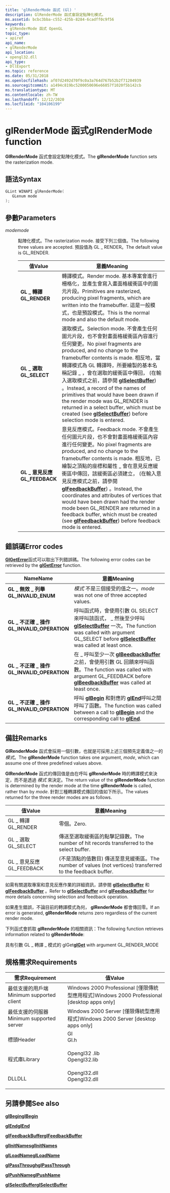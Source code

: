 ```yaml
---
title: 'glRenderMode 函式 (Gl) '
description: GlRenderMode 函式會設定點陣化模式。
ms.assetid: bcbc3bba-c552-425b-8284-6cadff0c9f56
keywords:
- glRenderMode 函式 OpenGL
topic_type:
- apiref
api_name:
- glRenderMode
api_location:
- opengl32.dll
api_type:
- DllExport
ms.topic: reference
ms.date: 05/31/2018
ms.openlocfilehash: af07d2492d70f9c0a3a764d767b52b2f71204939
ms.sourcegitcommit: a1494c819bc5200050696e66057f1020f5b142cb
ms.translationtype: MT
ms.contentlocale: zh-TW
ms.lasthandoff: 12/12/2020
ms.locfileid: "104106199"
---
```

# <a name="glrendermode-function"></a><span data-ttu-id="d97e5-104">glRenderMode 函式</span><span class="sxs-lookup"><span data-stu-id="d97e5-104">glRenderMode function</span></span>

<span data-ttu-id="d97e5-105">**GlRenderMode** 函式會設定點陣化模式。</span><span class="sxs-lookup"><span data-stu-id="d97e5-105">The **glRenderMode** function sets the rasterization mode.</span></span>

## <a name="syntax"></a><span data-ttu-id="d97e5-106">語法</span><span class="sxs-lookup"><span data-stu-id="d97e5-106">Syntax</span></span>


```C++
GLint WINAPI glRenderMode(
   GLenum mode
);
```



## <a name="parameters"></a><span data-ttu-id="d97e5-107">參數</span><span class="sxs-lookup"><span data-stu-id="d97e5-107">Parameters</span></span>

<dl> <dt>

<span data-ttu-id="d97e5-108">*mode*</span><span class="sxs-lookup"><span data-stu-id="d97e5-108">*mode*</span></span> 
</dt> <dd>

<span data-ttu-id="d97e5-109">點陣化模式。</span><span class="sxs-lookup"><span data-stu-id="d97e5-109">The rasterization mode.</span></span> <span data-ttu-id="d97e5-110">接受下列三個值。</span><span class="sxs-lookup"><span data-stu-id="d97e5-110">The following three values are accepted.</span></span> <span data-ttu-id="d97e5-111">預設值為 GL \_ RENDER。</span><span class="sxs-lookup"><span data-stu-id="d97e5-111">The default value is GL\_RENDER.</span></span>



| <span data-ttu-id="d97e5-112">值</span><span class="sxs-lookup"><span data-stu-id="d97e5-112">Value</span></span>                                                                                                                                                   | <span data-ttu-id="d97e5-113">意義</span><span class="sxs-lookup"><span data-stu-id="d97e5-113">Meaning</span></span>                                                                                                                                                                                                                                                                                                                                                                       |
|---------------------------------------------------------------------------------------------------------------------------------------------------------|-------------------------------------------------------------------------------------------------------------------------------------------------------------------------------------------------------------------------------------------------------------------------------------------------------------------------------------------------------------------------------|
| <span id="GL_RENDER"></span><span id="gl_render"></span><dl> <span data-ttu-id="d97e5-114"><dt>**GL \_ 轉譯**</dt></span><span class="sxs-lookup"><span data-stu-id="d97e5-114"><dt>**GL\_RENDER**</dt></span></span> </dl>       | <span data-ttu-id="d97e5-115">轉譯模式。</span><span class="sxs-lookup"><span data-stu-id="d97e5-115">Render mode.</span></span> <span data-ttu-id="d97e5-116">基本專案會進行柵格化，並產生會寫入畫面格緩衝區中的圖元片段。</span><span class="sxs-lookup"><span data-stu-id="d97e5-116">Primitives are rasterized, producing pixel fragments, which are written into the framebuffer.</span></span> <span data-ttu-id="d97e5-117">這是一般模式，也是預設模式。</span><span class="sxs-lookup"><span data-stu-id="d97e5-117">This is the normal mode and also the default mode.</span></span><br/>                                                                                                                                                                                                      |
| <span id="GL_SELECT"></span><span id="gl_select"></span><dl> <span data-ttu-id="d97e5-118"><dt>**GL \_ 選取**</dt></span><span class="sxs-lookup"><span data-stu-id="d97e5-118"><dt>**GL\_SELECT**</dt></span></span> </dl>       | <span data-ttu-id="d97e5-119">選取模式。</span><span class="sxs-lookup"><span data-stu-id="d97e5-119">Selection mode.</span></span> <span data-ttu-id="d97e5-120">不會產生任何圖元片段，也不會對畫面格緩衝區內容進行任何變更。</span><span class="sxs-lookup"><span data-stu-id="d97e5-120">No pixel fragments are produced, and no change to the framebuffer contents is made.</span></span> <span data-ttu-id="d97e5-121">相反地，當轉譯模式為 GL 轉譯時，所要繪製的基本名稱記錄 \_ ，會在選取的緩衝區中傳回， (在輸入選取模式之前，請參閱 [**glSelectBuffer**](glselectbuffer.md)) 。</span><span class="sxs-lookup"><span data-stu-id="d97e5-121">Instead, a record of the names of primitives that would have been drawn if the render mode was GL\_RENDER is returned in a select buffer, which must be created (see [**glSelectBuffer**](glselectbuffer.md)) before selection mode is entered.</span></span><br/>               |
| <span id="GL_FEEDBACK"></span><span id="gl_feedback"></span><dl> <span data-ttu-id="d97e5-122"><dt>**GL \_ 意見反應**</dt></span><span class="sxs-lookup"><span data-stu-id="d97e5-122"><dt>**GL\_FEEDBACK**</dt></span></span> </dl> | <span data-ttu-id="d97e5-123">意見反應模式。</span><span class="sxs-lookup"><span data-stu-id="d97e5-123">Feedback mode.</span></span> <span data-ttu-id="d97e5-124">不會產生任何圖元片段，也不會對畫面格緩衝區內容進行任何變更。</span><span class="sxs-lookup"><span data-stu-id="d97e5-124">No pixel fragments are produced, and no change to the framebuffer contents is made.</span></span> <span data-ttu-id="d97e5-125">相反地，已繪製之頂點的座標和屬性 \_ 會在意見反應緩衝區中傳回，該緩衝區必須建立， (在輸入意見反應模式之前，請參閱 [**glFeedbackBuffer**](glfeedbackbuffer.md)) 。</span><span class="sxs-lookup"><span data-stu-id="d97e5-125">Instead, the coordinates and attributes of vertices that would have been drawn had the render mode been GL\_RENDER are returned in a feedback buffer, which must be created (see [**glFeedbackBuffer**](glfeedbackbuffer.md)) before feedback mode is entered.</span></span><br/> |



 

</dd> </dl>

## <a name="error-codes"></a><span data-ttu-id="d97e5-126">錯誤碼</span><span class="sxs-lookup"><span data-stu-id="d97e5-126">Error codes</span></span>

<span data-ttu-id="d97e5-127">[**GlGetError**](glgeterror.md)函式可以取出下列錯誤碼。</span><span class="sxs-lookup"><span data-stu-id="d97e5-127">The following error codes can be retrieved by the [**glGetError**](glgeterror.md) function.</span></span>



| <span data-ttu-id="d97e5-128">Name</span><span class="sxs-lookup"><span data-stu-id="d97e5-128">Name</span></span>                                                                                                  | <span data-ttu-id="d97e5-129">意義</span><span class="sxs-lookup"><span data-stu-id="d97e5-129">Meaning</span></span>                                                                                                                                     |
|-------------------------------------------------------------------------------------------------------|---------------------------------------------------------------------------------------------------------------------------------------------|
| <dl> <span data-ttu-id="d97e5-130"><dt>**GL \_ 無效 \_ 列舉**</dt></span><span class="sxs-lookup"><span data-stu-id="d97e5-130"><dt>**GL\_INVALID\_ENUM**</dt></span></span> </dl>      | <span data-ttu-id="d97e5-131">*模式* 不是三個接受的值之一。</span><span class="sxs-lookup"><span data-stu-id="d97e5-131">*mode* was not one of three accepted values.</span></span><br/>                                                                                     |
| <dl> <span data-ttu-id="d97e5-132"><dt>**GL \_ 不正確 \_ 操作**</dt></span><span class="sxs-lookup"><span data-stu-id="d97e5-132"><dt>**GL\_INVALID\_OPERATION**</dt></span></span> </dl> | <span data-ttu-id="d97e5-133">呼叫函式時，會使用引數 GL SELECT 來呼叫該函式， \_ 然後至少呼叫 [**glSelectBuffer**](glselectbuffer.md) 一次。</span><span class="sxs-lookup"><span data-stu-id="d97e5-133">The function was called with argument GL\_SELECT before [**glSelectBuffer**](glselectbuffer.md) was called at least once.</span></span><br/>       |
| <dl> <span data-ttu-id="d97e5-134"><dt>**GL \_ 不正確 \_ 操作**</dt></span><span class="sxs-lookup"><span data-stu-id="d97e5-134"><dt>**GL\_INVALID\_OPERATION**</dt></span></span> </dl> | <span data-ttu-id="d97e5-135">在 \_ 呼叫至少一次 [**glBeedbackBuffer**](glfeedbackbuffer.md) 之前，會使用引數 GL 回饋來呼叫函數。</span><span class="sxs-lookup"><span data-stu-id="d97e5-135">The function was called with argument GL\_FEEDBACK before [**glBeedbackBuffer**](glfeedbackbuffer.md) was called at least once.</span></span><br/> |
| <dl> <span data-ttu-id="d97e5-136"><dt>**GL \_ 不正確 \_ 操作**</dt></span><span class="sxs-lookup"><span data-stu-id="d97e5-136"><dt>**GL\_INVALID\_OPERATION**</dt></span></span> </dl> | <span data-ttu-id="d97e5-137">呼叫 [**glBegin**](glbegin.md) 和對應的 [**glEnd**](glend.md)呼叫之間呼叫了函數。</span><span class="sxs-lookup"><span data-stu-id="d97e5-137">The function was called between a call to [**glBegin**](glbegin.md) and the corresponding call to [**glEnd**](glend.md).</span></span><br/>       |



## <a name="remarks"></a><span data-ttu-id="d97e5-138">備註</span><span class="sxs-lookup"><span data-stu-id="d97e5-138">Remarks</span></span>

<span data-ttu-id="d97e5-139">**GlRenderMode** 函式會採用一個引數，也就是可採用上述三個預先定義值之一的 *模式*。</span><span class="sxs-lookup"><span data-stu-id="d97e5-139">The **glRenderMode** function takes one argument, *mode*, which can assume one of three predefined values above.</span></span>

<span data-ttu-id="d97e5-140">**GlRenderMode** 函式的傳回值是由在呼叫 **glRenderMode** 時的轉譯模式來決定，而不是透過 *模式* 來決定。</span><span class="sxs-lookup"><span data-stu-id="d97e5-140">The return value of the **glRenderMode** function is determined by the render mode at the time **glRenderMode** is called, rather than by *mode*.</span></span> <span data-ttu-id="d97e5-141">針對三種轉譯模式傳回的值如下所示。</span><span class="sxs-lookup"><span data-stu-id="d97e5-141">The values returned for the three render modes are as follows.</span></span>



| <span data-ttu-id="d97e5-142">值</span><span class="sxs-lookup"><span data-stu-id="d97e5-142">Value</span></span>        | <span data-ttu-id="d97e5-143">意義</span><span class="sxs-lookup"><span data-stu-id="d97e5-143">Meaning</span></span>                                                                 |
|--------------|-------------------------------------------------------------------------|
| <span data-ttu-id="d97e5-144">GL \_ 轉譯</span><span class="sxs-lookup"><span data-stu-id="d97e5-144">GL\_RENDER</span></span>   | <span data-ttu-id="d97e5-145">零個。</span><span class="sxs-lookup"><span data-stu-id="d97e5-145">Zero.</span></span>                                                                   |
| <span data-ttu-id="d97e5-146">GL \_ 選取</span><span class="sxs-lookup"><span data-stu-id="d97e5-146">GL\_SELECT</span></span>   | <span data-ttu-id="d97e5-147">傳送至選取緩衝區的點擊記錄數。</span><span class="sxs-lookup"><span data-stu-id="d97e5-147">The number of hit records transferred to the select buffer.</span></span>             |
| <span data-ttu-id="d97e5-148">GL \_ 意見反應</span><span class="sxs-lookup"><span data-stu-id="d97e5-148">GL\_FEEDBACK</span></span> | <span data-ttu-id="d97e5-149"> (不是頂點的值數目) 傳送至意見緩衝區。</span><span class="sxs-lookup"><span data-stu-id="d97e5-149">The number of values (not vertices) transferred to the feedback buffer.</span></span> |



 

<span data-ttu-id="d97e5-150">如需有關選取專案和意見反應作業的詳細資訊，請參閱 [**glSelectBuffer**](glselectbuffer.md) 和 [**glFeedbackBuffer**](glfeedbackbuffer.md) 。</span><span class="sxs-lookup"><span data-stu-id="d97e5-150">Refer to [**glSelectBuffer**](glselectbuffer.md) and [**glFeedbackBuffer**](glfeedbackbuffer.md) for more details concerning selection and feedback operation.</span></span>

<span data-ttu-id="d97e5-151">如果產生錯誤，不論目前的轉譯模式為何， **glRenderMode** 都會傳回零。</span><span class="sxs-lookup"><span data-stu-id="d97e5-151">If an error is generated, **glRenderMode** returns zero regardless of the current render mode.</span></span>

<span data-ttu-id="d97e5-152">下列函式會抓取 **glRenderMode** 的相關資訊：</span><span class="sxs-lookup"><span data-stu-id="d97e5-152">The following function retrieves information related to **glRenderMode**:</span></span>

<span data-ttu-id="d97e5-153">[](glgetbooleanv--glgetdoublev--glgetfloatv--glgetintegerv.md)具有引數 GL \_ 轉譯 \_ 模式的 glGet</span><span class="sxs-lookup"><span data-stu-id="d97e5-153">[**glGet**](glgetbooleanv--glgetdoublev--glgetfloatv--glgetintegerv.md) with argument GL\_RENDER\_MODE</span></span>

## <a name="requirements"></a><span data-ttu-id="d97e5-154">規格需求</span><span class="sxs-lookup"><span data-stu-id="d97e5-154">Requirements</span></span>



| <span data-ttu-id="d97e5-155">需求</span><span class="sxs-lookup"><span data-stu-id="d97e5-155">Requirement</span></span> | <span data-ttu-id="d97e5-156">值</span><span class="sxs-lookup"><span data-stu-id="d97e5-156">Value</span></span> |
|-------------------------------------|-----------------------------------------------------------------------------------------|
| <span data-ttu-id="d97e5-157">最低支援的用戶端</span><span class="sxs-lookup"><span data-stu-id="d97e5-157">Minimum supported client</span></span><br/> | <span data-ttu-id="d97e5-158">Windows 2000 Professional \[僅限傳統型應用程式\]</span><span class="sxs-lookup"><span data-stu-id="d97e5-158">Windows 2000 Professional \[desktop apps only\]</span></span><br/>                              |
| <span data-ttu-id="d97e5-159">最低支援的伺服器</span><span class="sxs-lookup"><span data-stu-id="d97e5-159">Minimum supported server</span></span><br/> | <span data-ttu-id="d97e5-160">Windows 2000 Server \[僅限傳統型應用程式\]</span><span class="sxs-lookup"><span data-stu-id="d97e5-160">Windows 2000 Server \[desktop apps only\]</span></span><br/>                                    |
| <span data-ttu-id="d97e5-161">標頭</span><span class="sxs-lookup"><span data-stu-id="d97e5-161">Header</span></span><br/>                   | <dl> <span data-ttu-id="d97e5-162"><dt>Gl</dt></span><span class="sxs-lookup"><span data-stu-id="d97e5-162"><dt>Gl.h</dt></span></span> </dl>         |
| <span data-ttu-id="d97e5-163">程式庫</span><span class="sxs-lookup"><span data-stu-id="d97e5-163">Library</span></span><br/>                  | <dl> <span data-ttu-id="d97e5-164"><dt>Opengl32 .lib</dt></span><span class="sxs-lookup"><span data-stu-id="d97e5-164"><dt>Opengl32.lib</dt></span></span> </dl> |
| <span data-ttu-id="d97e5-165">DLL</span><span class="sxs-lookup"><span data-stu-id="d97e5-165">DLL</span></span><br/>                      | <dl> <span data-ttu-id="d97e5-166"><dt>Opengl32.dll</dt></span><span class="sxs-lookup"><span data-stu-id="d97e5-166"><dt>Opengl32.dll</dt></span></span> </dl> |



## <a name="see-also"></a><span data-ttu-id="d97e5-167">另請參閱</span><span class="sxs-lookup"><span data-stu-id="d97e5-167">See also</span></span>

<dl> <dt>

[<span data-ttu-id="d97e5-168">**glBegin**</span><span class="sxs-lookup"><span data-stu-id="d97e5-168">**glBegin**</span></span>](glbegin.md)
</dt> <dt>

[<span data-ttu-id="d97e5-169">**glEnd**</span><span class="sxs-lookup"><span data-stu-id="d97e5-169">**glEnd**</span></span>](glend.md)
</dt> <dt>

[<span data-ttu-id="d97e5-170">**glFeedbackBuffer**</span><span class="sxs-lookup"><span data-stu-id="d97e5-170">**glFeedbackBuffer**</span></span>](glfeedbackbuffer.md)
</dt> <dt>

[<span data-ttu-id="d97e5-171">**glInitNames**</span><span class="sxs-lookup"><span data-stu-id="d97e5-171">**glInitNames**</span></span>](glinitnames.md)
</dt> <dt>

[<span data-ttu-id="d97e5-172">**glLoadName**</span><span class="sxs-lookup"><span data-stu-id="d97e5-172">**glLoadName**</span></span>](glloadname.md)
</dt> <dt>

[<span data-ttu-id="d97e5-173">**glPassThrough**</span><span class="sxs-lookup"><span data-stu-id="d97e5-173">**glPassThrough**</span></span>](glpassthrough.md)
</dt> <dt>

[<span data-ttu-id="d97e5-174">**glPushName**</span><span class="sxs-lookup"><span data-stu-id="d97e5-174">**glPushName**</span></span>](glpushname.md)
</dt> <dt>

[<span data-ttu-id="d97e5-175">**glSelectBuffer**</span><span class="sxs-lookup"><span data-stu-id="d97e5-175">**glSelectBuffer**</span></span>](glselectbuffer.md)
</dt> </dl>

 

 





